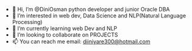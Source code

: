 - 👋 Hi, I’m @DiniOsman python developer and junior Oracle DBA
- 👀 I’m interested in web dev, Data Science and NLP(Natural Language Processing)
- 🌱 I’m currently learning web Dev and NLP
- 💞️ I’m looking to collaborate on PROJECTS
- 📫 You can reach me email: diiniyare300@hotmail.com

<!---
DiniOsman/DiniOsman is a ✨ special ✨ repository because its `README.md` (this file) appears on your GitHub profile.
You can click the Preview link to take a look at your changes.
--->
